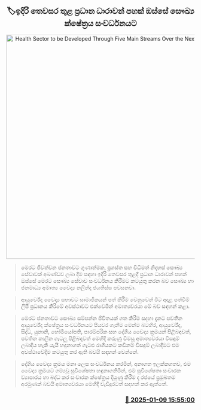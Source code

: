 <p align='center'><b><h2 align='center' title='Health Sector to be Developed Through Five Main Streams Over the Next Three Years'>🏷ඉදිරි තෙවසර තුළ ප්‍රධාන ධාරාවන් පහක් ඔස්සේ සෞඛ්‍ය ක්ෂේත්‍රය සංවර්ධනයට</h2></b></p>
<p align='center'><img src='https://helakuru.sgp1.cdn.digitaloceanspaces.com/esana/images/lib/nalinda-jayathissa-ayruweda-new.jpg' width='600' alt='Health Sector to be Developed Through Five Main Streams Over the Next Three Years'></p>

> මෙරට ජීවත්වන ජනතාවට ගුණාත්මක, ප්‍රශස්ත සහ විධිමත් නිදහස් සෞඛ්‍ය සේවාවක් අඛණ්ඩව ලබා දීම සඳහා ඉදිරි තෙවසර තුළදී ප්‍රධාන ධාරාවන් පහක් ඔස්සේ මෙරට සෞඛ්‍ය සේවාව සංවර්ධනය කිරීමට කටයුතු කරන බව සෞඛ්‍ය හා ජනමාධ්‍ය අමාත්‍ය වෛද්‍ය නලින්ද ජයතිස්ස පවසනවා.

> ආයුර්වේද වෛද්‍ය සභාවට සාමාජිකයන් පත් කිරීම වෙනුවෙන් ඊට අදාළ පත්වීම් ලිපි ප්‍රධානය කිරීමේ අවස්ථාවට එක්වෙමින් අමාත්‍යවරයා මේ බව සඳහන් කළා.

> මෙරට ජනතාවට සෞඛ්‍ය සම්පන්න ජිවිතයක් ගත කිරීම සදහා දැනට පවතින ආයුර්වේද ක්ෂේත්‍රය සංවර්ධනයට පියවර ගැනීම මෙන්ම බටහිර, ආයුර්වේද, සිද්ධ, යුනානි, හෝමියෝපති, පාරම්පරික සහ දේශීය වෛද්‍ය ක්‍රමයන් පිළිබඳවත්, පවතින කාලීන ගැටලු පිළිබඳවත් මෙහිදී කරුණු විමසූ අමාත්‍යවරයා විසඳුම් ලබාදිය හැකි යැයි හඳුනාගත් ගැටළු රාශියකට කඩිනම් විසඳුම් ලබාදීමට එම අවස්ථාවේදීම කටයුතු කර ඇති බවයි සඳහන් වෙන්නේ.

> දේශීය වෛද්‍ය ක්‍රමය මනා ලෙස සංවර්ධනය කරමින්, අනාගත ඉලක්කගතව, එම වෛද්‍ය ක්‍රමයට ගම්‍යවූ සුවිශේෂතා හඳුනාගනිමින්, එම සුවිශේෂතා සංචාරක ව්‍යාපාරය හා බද්ධ කර සංචාරක ක්ෂේත්‍රය දියුණු කිරීම ද රජයේ ප්‍රමුඛතම අරමුණක් බවයි අමාත්‍යවරයා මෙහිදී වැඩිදුරටත් සඳහන් කර ඇත්තේ.



<h3 align='right'><a href='https://www.helakuru.lk/esana/p/106459/'>📅 2025-01-09 15:55:00</a></h3>
